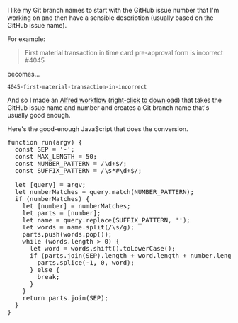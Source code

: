 I like my Git branch names to start with the GitHub issue number that I'm working
on and then have a sensible description (usually based on the GitHub issue name).

For example:

> First material transaction in time card pre-approval form is incorrect #4045

becomes...

`4045-first-material-transaction-in-incorrect`

And so I made an [Alfred workflow (right-click to download)](/assets/workflows/git-branch-name-from-github-issue-name-and-number.alfredworkflow) that takes the GitHub issue name and number and creates a Git branch name that's usually good enough.

Here's the good-enough JavaScript that does the conversion.

<pre class="prettyprint lang-js">function run(argv) {
  const SEP = '-';
  const MAX_LENGTH = 50;
  const NUMBER_PATTERN = /\d+$/;
  const SUFFIX_PATTERN = /\s*#\d+$/;

  let [query] = argv;
  let numberMatches = query.match(NUMBER_PATTERN);
  if (numberMatches) {
    let [number] = numberMatches;
	let parts = [number];
    let name = query.replace(SUFFIX_PATTERN, '');
    let words = name.split(/\s/g);
    parts.push(words.pop());
    while (words.length > 0) {
      let word = words.shift().toLowerCase();
      if (parts.join(SEP).length + word.length + number.length < MAX_LENGTH) {
        parts.splice(-1, 0, word);
      } else {
        break;
      }
    }
	return parts.join(SEP);
  }
}</pre>
